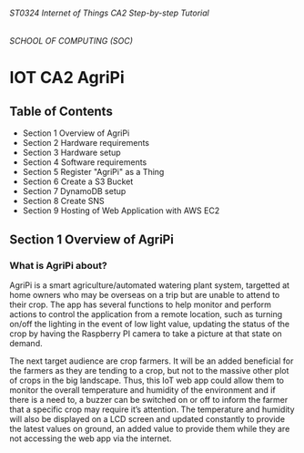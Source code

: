 ###### ST0324 Internet of Things CA2 Step-by-step Tutorial

###### SCHOOL OF COMPUTING (SOC)

# IOT CA2 AgriPi

## Table of Contents

- Section 1 Overview of AgriPi
- Section 2 Hardware requirements
- Section 3 Hardware setup
- Section 4 Software requirements
- Section 5 Register "AgriPi" as a Thing
- Section 6 Create a S3 Bucket
- Section 7 DynamoDB setup
- Section 8 Create SNS
- Section 9 Hosting of Web Application with AWS EC2

## Section 1 Overview of AgriPi

### What is AgriPi about?
AgriPi is a smart agriculture/automated watering plant system, targetted at home owners who may be overseas on a trip but are unable to attend to their crop. The app has several functions to help monitor and perform actions to control the application from a remote location, such as turning on/off the lighting in the event of low light value, updating the status of the crop by having the Raspberry PI camera to take a picture at that state on demand. 

The next target audience are crop farmers. It will be an added beneficial for the farmers as they are tending to a crop, but not to the massive other plot of crops in the big landscape. Thus, this IoT web app could allow them to monitor the overall temperature and humidity of the environment and if there is a need to, a buzzer can be switched on or off to inform the farmer that a specific crop may require it’s attention. The temperature and humidity will also be displayed on a LCD screen and updated constantly to provide the latest values on ground, an added value to provide them while they are not accessing the web app via the internet.
